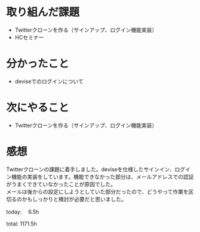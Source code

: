 #  取り組んだ課題
- Twitterクローンを作る（サインアップ、ログイン機能実装）
- HCセミナー


# 分かったこと
- deviseでのログインについて

# 次にやること
- Twitterクローンを作る（サインアップ、ログイン機能実装）


# 感想
 Twitterクローンの課題に着手しました。deviseを仕様したサインイン、ログイン機能の実装をしています。機能できなかった部分は、メールアドレスでの認証がうまくできていなかったことが原因でした。  
 メールは後からの設定にしようとしていた部分だったので、どうやって作業を区切るのかもしっかりと検討が必要だと思いました。
 
today: 　6.5h

total: 1171.5h
